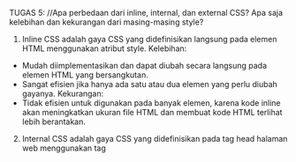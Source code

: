 TUGAS 5:
//Apa perbedaan dari inline, internal, dan external CSS? Apa saja kelebihan dan kekurangan dari masing-masing style?
1. Inline CSS adalah gaya CSS yang didefinisikan langsung pada elemen HTML menggunakan atribut style.
Kelebihan:
- Mudah diimplementasikan dan dapat diubah secara langsung pada elemen HTML yang bersangkutan.
- Sangat efisien jika hanya ada satu atau dua elemen yang perlu diubah gayanya.
Kekurangan:
- Tidak efisien untuk digunakan pada banyak elemen, karena kode inline akan meningkatkan ukuran file HTML dan membuat kode HTML terlihat lebih berantakan.

2. Internal CSS adalah gaya CSS yang didefinisikan pada tag head halaman web menggunakan tag <style>.
Kelebihan:
- Mudah diimplementasikan dan dikelola dalam satu halaman web.
- Dapat digunakan pada beberapa elemen pada halaman web.
Kekurangan:
- Tidak efisien jika digunakan pada banyak halaman web, karena kode CSS harus didefinisikan di setiap halaman web secara manual.

3. External CSS adalah gaya CSS yang didefinisikan dalam file terpisah dan dihubungkan dengan halaman web menggunakan tag <link>.
Kelebihan: 
- Efisien untuk digunakan pada banyak halaman web, karena kode CSS hanya perlu didefinisikan sekali dan dapat digunakan pada semua halaman web.
- Mudah dikelola dan dapat diubah dengan mudah.
Kekurangan:
- Memerlukan waktu lebih lama untuk memuat file CSS eksternal, terutama jika file tersebut besar.

//Jelaskan tag HTML5 yang kamu ketahui.
1. <input> merupakan tag yang menentukan bidang input tempat pengguna dapat memasukkan data.
2. <br> merupakan tag yang menyisipkan satu jeda baris.
3. <div> merupakan tag yang mendefinisikan divisi atau bagian dalam dokumen HTML.

//Jelaskan tipe-tipe CSS selector yang kamu ketahui.
1. Element Selector, yakni selector yang memilih elemen HTML berdasarkan nama tag-nya (elemen).
2. Class Selector, yakni selector yang memilih elemen HTML berdasarkan nilai atribut class-nya. Dalam HTML, class digunakan untuk memberi nama kelas tertentu pada satu atau beberapa elemen. 
3. ID Selector, yakni selector yang memilih elemen HTML berdasarkan nilai atribut id-nya. Dalam HTML, id digunakan untuk memberi identitas unik pada satu elemen.

//Jelaskan bagaimana cara kamu mengimplementasikan checklist di atas.
- Halaman login
1. Membuat divisi dengan kelas "container-fluid" dan memasukkan table login
2. Membuat inline CSS dengan class selector "login" untuk mengatur maksimal panjang, margin, dan font
3. Membuat divisi dengan kelas "login" persis di bawah divsi "container-fluid"
4. 


TUGAS 4:
//Apa kegunaan {% csrf_token %} pada elemen form? Apa yang terjadi apabila tidak ada potongan kode tersebut pada elemen form?
Pada elemen form, {% csrf_token %} berfungsi untuk membuat dan meng-input token keamanan  CSRF (Cross-Site Request Forgery) ke dalam form HTML. Token keamanan CSRF tersebut bertujuan untuk mencegah serangan CSRF: jenis serangan web dalam bentuk manipulasi tindakan pengguna terautentikasi tanpa sepengetahuan atau persetujuannya.
Django akan menolak permintaan POST yang dikirimkan oleh pengguna apabila form tidak terdapat {% csrf_token %}. Alasannya, pada setiap permintaan POST yang diterima, eksistensi token CSRF akan diperiksa oleh Django, secara default. Django akan menganggap permintaan tersebut tidak valid dan menolak untuk memprosesnya, apabila token tidak ada atau tidak cocok.

//Apakah kita dapat membuat elemen form secara manual (tanpa menggunakan generator seperti {{ form.as_table }})? Jelaskan secara gambaran besar bagaimana cara membuat form secara manual.
Kita dapat membuat elemen form secara manual. Caranya, kita perlu membuat sebuah class form di dalam file forms.py, mengatur field-field dan argumen-argumen untuk setiap field, mengimport form tersebut ke dalam view, dan menampilkan form di dalam template dengan tag-tag yang sesuai.

//Jelaskan proses alur data dari submisi yang dilakukan oleh pengguna melalui HTML form, penyimpanan data pada database, hingga munculnya data yang telah disimpan pada template HTML.
1. Pengguna mengisi HTML form yang telah disediakan oleh website, dan menekan tombol submit.
2. Browser mengirimkan data form tersebut ke server melalui HTTP POST request.
3. Server menerima request tersebut dan menjalankan view yang telah diatur untuk form tersebut.
4. View melakukan validasi data form untuk memastikan bahwa data yang dimasukkan pengguna sesuai dengan aturan yang telah ditentukan. Jika terdapat kesalahan, view akan menampilkan kembali form dengan pesan error yang sesuai.
5. Jika data form valid, view akan menyimpan data tersebut ke dalam database dengan menggunakan model yang telah diatur sebelumnya.
6. Setelah data berhasil disimpan ke dalam database, view akan meredirect pengguna ke halaman sukses atau menampilkan data yang telah disimpan pada halaman yang sesuai.
7. Pada halaman yang sesuai, view akan menampilkan data yang telah disimpan pada template HTML dengan menggunakan tag-tag yang sesuai seperti `{% for %}` atau `{{ }}`.

//Jelaskan bagaimana cara kamu mengimplementasikan checklist di atas.
1. Membuka study_tracker/views.py
2. Menambahkan import redirect, UserCreationForm, dan messages
3. Membuat fungsi bernama register yang menerima parameter request, yang berisi kode untuk menghasilkan formulir registrasi secara otomatis {{ UserCreationForm(request.POST) }} dan menghasilkan akun pengguna ketika data di-submit dari form {{ form.save() }}
4. Membuat file register.html pada folder study_tracker/templates untuk membuat halaman register
5. Membuat form dengan generator {{ form.as_table }}
6. Membuka study_tracker/urls.py
7. Mengimpor fungsi register dan menambahkan path-nya pada urls.py

8. Membuka study_tracker/views.py
9. Menambahkan import authenticate dan login
10. Membuat fungsi bernama login_user yang menerima parameter request, yang berisi kode untuk mengautentikasi pengguna yang ingin login
11. Membuat file login.html pada folder study_tracker/templates untuk membuat halaman login
12. Membuka study_tracker/urls.py
13. Mengimpor fungsi login_user dan menambahkan path-nya pada urls.py
14. Memoodifikasi variable name pada context dalam fungsi show_tracker yang berada pada study_tracker/views.py menjadi {{'name': request.user.username}} agar dapat menampilkan nama sesuai pengguna yang logged in.

15. Membuka study_tracker/views.py
16. Menambahkan import logout
17. Membuat fungsi bernama logout_user yang menerima parameter request, yang berisi kode untuk melakukan mekanisme logout
18. Membuka study_tracker/templates/assignment_list.html 
19. Menambahkan kode pada assignment_list.html untuk menambah tombol logout
20. Membuka study_tracker/urls.py
21. Mengimpor fungsi logout_user dan menambahkan path-nya pada urls.py

22. Membuka study_tracker/views.py
23. Menambahkan import login_required
24. Menambahkan kode {{ @login_required(login_url='/money_tracker/login/') }} di atas fungsi show_tracker agar halaman money tracker hanya dapat diakses oleh pengguna yang sudah login (terautentikasi).


TUGAS 3:
//Apakah kita dapat menginput data selain melalui form? Namun mengapa form dapat dikatakan lebih baik daripada menggunakan cara tersebut?

Ya, kita dapat menginput data selain melalui form, seperti menggunakan django built-in shell atau django admin. Namun, menggunakan form dapat dikatakan lebih baik daripada cara lainnya karena form dapat digunakan untuk menentukan aturan validasi untuk setiap fields, memastikan bahwa data yang dimasukkan oleh pengguna valid sebelum disimpan ke database. Hal ini dapat membantu mencegah kesalahan dan meningkatkan kualitas data secara keseluruhan. Selain itu, form juga dapat dikustomisasi untuk memenuhi persyaratan tertentu dan dapat diperluas untuk menyertakan fungsionalitas tambahan seperti aturan validasi kustom, widget, dan input masks.

//Jelaskan perbedaan antara JSON, XML, dan HTML!

- JSON adalah format pertukaran data yang ringan dan sepenuhnya language-independent. JSON berbasis 
JavaScipt dan mudah dimengerti dan di-generate. Format JSON mirip dengan maps pada Java.

- XML merupakan mark-up language yang dirancang untuk membawa data. XML mendefinisikan seperangkat aturan untuk mengkodekan dokumen dalam format yang dapat dibaca oleh manusia dan mesin. Perbedaan yang cukup terlihat antara XML dan JSON adalah XML merupakan mark-up language yang menggunakan struktur tag untuk merepresentasikan data

- HTML merupakan markup language yang digunakan untuk menampilkan data, bukan membawa data seperti JSON dan XML.

source: https://www.geeksforgeeks.org/difference-between-json-and-xml/, https://www.geeksforgeeks.org/html-vs-xml/ 

//Jelaskan mengapa kita memerlukan data delivery dalam pengimplementasian sebuah platform.

Pengiriman data adalah aspek penting dari implementasi platform karena beberapa alasan:
1. Data delivery memastikan bahwa data tersedia saat dibutuhkan, dan pengguna dapat mengaksesnya dengan mudah dan efisien, terlepas dari lokasi atau perangkat yang mereka gunakan.
2. Data delivery membantu memastikan bahwa data diproses dan dikirimkan secara real-time untuk mendukung operasi bisnis yang penting.
3. Data delivery dapat mengoptimalkan pemanfaatan sumber daya dengan memastikan bahwa data dikirimkan hanya pada saat dibutuhkan, sehingga menghasilkan kinerja yang lebih baik dan penghematan biaya.
4. Data delivery dapat meningkatkan keamanan data dengan menyediakan protokol transfer dan penyimpanan data yang aman
5. Data delivery dapat memastikan bahwa platform dapat menangani lalu lintas data yang semakin meningkat tanpa mengorbankan kinerja atau pengalaman pengguna.

//Jelaskan bagaimana cara kamu mengimplementasikan checklist di atas.

1. Menjalankan virtual environment
2. Membuat file baru pada folder study_tracker dengan nama forms.py untuk membuat struktur form yang dapat menerima data transaksi baru.
3. Membuka file views.py yang ada pada folder study_tracker dan menambahkan import HttpResponseRedirect, TransactionRecordForm, dan reverse.
4. Membuat fungsi baru dengan nama create_assignment pada file views.py yang menerima parameter request, yang digunakan untuk menghasilkan formulir yang dapat menambahkan data transaksi secara otomatis ketika data di-submit dari form.
5. Membuat berkas HTML baru dengan nama create_assignment.html pada folder study_tracker/templates.
6. Membuka urls.py yang ada pada folder study_tracker dan import fungsi create_assignment, lalu menambahkan path url ke dalam urlpatterns untuk mengakses fungsi create_assignment
7. Membuka tracker.html lalu menambahkan button tambah transaksi baru

8. Membuka views.py yang ada pada folder study_tracker dan membuat fungsi show_xml dan show_json yang menerima parameter request
9. Menambahkan import HttpResponse dan Serializer pada bagian views.py paling atas.
10. Membuat sebuah variabel di dalam fungsi show_xml dan show_json yang menyimpan hasil query dari seluruh data yang ada pada Assignment.
11. Menambahkan return function berupa HttpResponse yang berisi parameter data hasil query yang sudah diserialisasi menjadi XML dan JSON dan parameter content_type="application/xml" (untuk format xml) dan parameter content_type="application/json" (untuk format json)
12. Membuka urls.py yang ada pada folder study_tracker dan import fungsi show_xml & show_json.
13. Menambahka path url ke dalam urlpatterns untuk mengakses kedua fungsi yang sudah diimpor sebelumnya.

14. Membuka views.py yang ada pada folder money_tracker dan membuat sebuah fungsi show_xml_by_id dan show_json_by_id yang menerima parameter request dan ID.
15. Membuat sebuah variabel di dalam fungsi tersebut yang menyimpan hasil query dari data dengan ID tertentu yang ada pada Assignment.
16. Menambahkan return function berupa HttpResponse yang berisi parameter data hasil query yang sudah diserialisasi menjadi JSON atau XML dan parameter content_type dengan value "application/xml" (untuk format XML) atau "application/json" (untuk format JSON).
17. Membuka urls.py yang ada pada folder study_tracker dan impor fungsi show_xml_by_id dan show_json_by_id.
18. Menambahkan path url ke dalam urlpatterns untuk mengakses dua fungsi yang sudah diimpor sebelumnya.


TUGAS 2:
//Buatlah bagan yang berisi request client ke web aplikasi berbasis Django beserta responnya 
dan jelaskan pada bagan tersebut kaitan antara urls.py, views.py, models.py, dan berkas html

Alur request client ke web aplikasi berbasis django:
1. Django menerima URL, memeriksa berkas urls.py, dan memanggil tampilan (views) 
    yang sesuai dengan URL.
2. Tampilan, yang terletak di views.py, memeriksa models yang relevan.
3. Models diimpor dari file models.py.
4. Views kemudian mengirimkan data ke template yang telah ditentukan di dalam folder template.
5. Templat berisi tag HTML dan Django, dan dengan data itu mengembalikan konten HTML 
    yang telah selesai kembali ke browser.

source: w3schools.com

//Jelaskan kenapa menggunakan virtual environment? Apakah kita tetap dapat membuat aplikasi web 
berbasis Django tanpa menggunakan virtual environment?

Virtual Environment memungkinkan kita untuk memiliki lingkungan yang stabil, reproducible, 
dan portabel. Kita dapat mengendalikan versi paket mana yang diinstal dan kapan paket tersebut 
di-upgrade. Kita juga dapat memiliki venv sebanyak yang kita inginkan. Dengan kata lain, 
virtual environment membantu kita untuk mengisolasi proyek, sehingga perubahan terhadap 
versi paket instalasi dapat diatur dan tidak mempengaruhi proyek lainnya.

Sebenarnya, kita tetap dapat membuat aplikasi web berbasis Django tanpa menggunakan 
virtual environment. Namun, jika kita mengunduh versi paket instalasi terbaru, 
setiap update akan terinstalasi secara default ke global environment, yang akan mempengaruhi 
seluruh proyek. Ini tentunya menjadi masalah karena tiap proyek belum tentu membutuhkan 
versi paket instalasi yang terbaru.

source: https://csguide.cs.princeton.edu/software/virtualenv#:~:text=Virtual%20environments%20let%20you%20have,many%20venvs%20as%20you%20want.
, https://realpython.com/python-virtual-environments-a-primer/#why-do-you-need-virtual-environments 

//Jelaskan bagaimana cara kamu mengimplementasikan poin 1 sampai dengan 4 di atas.

1. Menggunakan perintah "git clone" untuk menyalin repositorinya ke suatu lokasi 
    di dalam sistem berkas (filesystem) komputer.
2. Masuk ke dalam repositori yang sudah di-clone.
3. Menyalakan virtual environment.
4. Menginstal dependencies yang dibutuhkan untuk menjalankan aplikasi.
5. Membuat sebuah django-app bernama study_tracker dengan menggunakan perintah "manage.py 
    startapp study_tracker".
6. Melakukan routing pada django_project: membuka settings.py, lalu menambahkan aplikasi 
study_traker ke dalam variabel INSTALLED_APPS, agar dapat menjalankan aplikasi study_tracker.
7. Membuat model (models.py) pada aplikasi study_tracker yang bernama Assignment 
yang memiliki atribut:
    - name untuk nama tugas dengan tipe CharField,
    - subject untuk mata kuliah tugas dengan tipe CharField,
    - date untuk tenggat waktu tugas dengan tipe DateTimeField,
    - progress untuk indikator progress tugas dengan tipe IntegerField, dan
    - description untuk deskripsi tugas dengan tipe TextField.
8. Melakukan perintah "manage.py makemigrations" untuk mempersiapkan migrasi skema model 
    ke dalam database Django lokal.
9. Menjalankan perintah "manage.py migrate" untuk menerapkan skema model 
    yang telah dibuat ke dalam database Django lokal.
10. Membuat folder templates pada root folder dan membuat sebuah file baru bernama base.html. 
[file base.html telah terdeteksi sebagai file tempat pada django_project/settings.py]
11. Membuka views.py yang ada pada folder study_tracker dan membuat sebuah fungsi 
    yang menerima parameter request dan mengembalikan render(request, "tracker.html").
12. Membuat sebuah folder bernama templates di dalam folder aplikasi study_tracker dan 
    membuat sebuah berkas bernama tracker.html